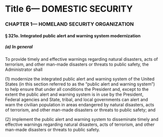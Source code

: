
# Title 6— DOMESTIC SECURITY
### CHAPTER 1— HOMELAND SECURITY ORGANIZATION
#### § 321o. Integrated public alert and warning system modernization
##### (a) In general

To provide timely and effective warnings regarding natural disasters, acts of terrorism, and other man-made disasters or threats to public safety, the Administrator shall

(1) modernize the integrated public alert and warning system of the United States (in this section referred to as the “public alert and warning system”) to help ensure that under all conditions the President and, except to the extent the public alert and warning system is in use by the President, Federal agencies and State, tribal, and local governments can alert and warn the civilian population in areas endangered by natural disasters, acts of terrorism, and other man-made disasters or threats to public safety; and

(2) implement the public alert and warning system to disseminate timely and effective warnings regarding natural disasters, acts of terrorism, and other man-made disasters or threats to public safety.
